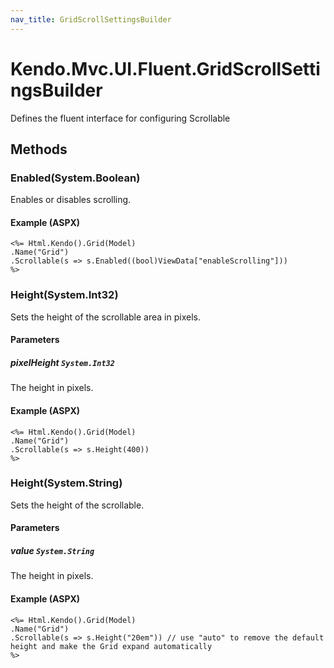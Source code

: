 ```yaml
---
nav_title: GridScrollSettingsBuilder
---
```


# Kendo.Mvc.UI.Fluent.GridScrollSettingsBuilder
Defines the fluent interface for configuring Scrollable




## Methods


### Enabled(System.Boolean)
Enables or disables scrolling.




#### Example (ASPX)
    <%= Html.Kendo().Grid(Model)
    .Name("Grid")
    .Scrollable(s => s.Enabled((bool)ViewData["enableScrolling"]))
    %>


### Height(System.Int32)
Sets the height of the scrollable area in pixels.


#### Parameters

##### pixelHeight `System.Int32`
The height in pixels.




#### Example (ASPX)
    <%= Html.Kendo().Grid(Model)
    .Name("Grid")
    .Scrollable(s => s.Height(400))
    %>


### Height(System.String)
Sets the height of the scrollable.


#### Parameters

##### value `System.String`
The height in pixels.




#### Example (ASPX)
    <%= Html.Kendo().Grid(Model)
    .Name("Grid")
    .Scrollable(s => s.Height("20em")) // use "auto" to remove the default height and make the Grid expand automatically
    %>



